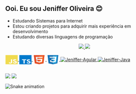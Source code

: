 ## Ooi. Eu sou Jeniffer Oliveira 😊

- Estudando Sistemas para Internet
- Estou criando projetos para adquirir mais experiência em desenvolvimento
- Estudando diversas linguagens de programação

<div align="center">
  <a href="https://github.com/jeniffer-oliveira">
  <img height="180em" src="https://github-readme-stats.vercel.app/api?username=jeniffer-oliveira&show_icons=true&theme=dracula&include_all_commits=true&count_private=true"/>
  <img height="180em" src="https://github-readme-stats.vercel.app/api/top-langs/?username=jeniffer-oliveira&layout=compact&langs_count=7&theme=dracula"/>
</div>
<div style="display: inline_block"><br>
  <img align="center" alt="Jeniffer-Js" height="30" width="40" src="https://raw.githubusercontent.com/devicons/devicon/master/icons/javascript/javascript-plain.svg">
  <img align="center" alt="Jeniffer-Ts" height="30" width="40" src="https://raw.githubusercontent.com/devicons/devicon/master/icons/typescript/typescript-plain.svg">
  <img align="center" alt="Jeniffer-HTML" height="30" width="40" src="https://raw.githubusercontent.com/devicons/devicon/master/icons/html5/html5-original.svg">
  <img align="center" alt="Jeniffer-CSS" height="30" width="40" src="https://raw.githubusercontent.com/devicons/devicon/master/icons/css3/css3-original.svg">
  <img align="center" alt="Jeniffer-Agular" height="30" width="40" src="https://cdn.jsdelivr.net/gh/devicons/devicon/icons/angularjs/angularjs-original.svg">
  <img align="center" alt="Jeniffer-Java" height="30" width="40" src="https://cdn.jsdelivr.net/gh/devicons/devicon/icons/java/java-original.svg">
</div>

##

<div> 
  <a href = "mailto:jeniffer.campos.241201@gmail.com"><img src="https://img.shields.io/badge/-Gmail-%23333?style=for-the-badge&logo=gmail&logoColor=white" target="_blank"></a>
  <a href="https://www.linkedin.com/in/jeniffer-de-oliveira-a66972181/" target="_blank"><img src="https://img.shields.io/badge/-LinkedIn-%230077B5?style=for-the-badge&logo=linkedin&logoColor=white" target="_blank"></a> 
 
  ![Snake animation](https://github.com/jeniffer-oliveira/jeniffer-oliveira/blob/output/github-contribution-grid-snake.svg)
 
</div>
